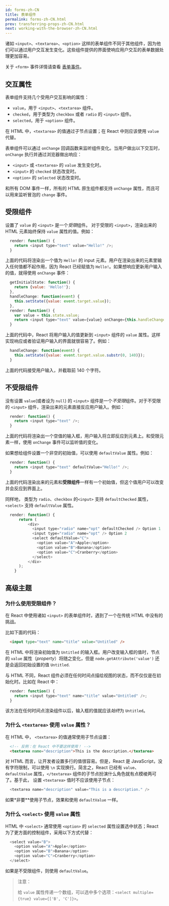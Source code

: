 ```yaml
---
id: forms-zh-CN
title: 表单组件
permalink: forms-zh-CN.html
prev: transferring-props-zh-CN.html
next: working-with-the-browser-zh-CN.html
---
```


诸如 `<input>`、`<textarea>`、`<option>` 这样的表单组件不同于其他组件，因为他们可以通过用户交互发生变化。这些组件提供的界面使响应用户交互的表单数据处理更加容易。
  
关于 `<form>` 事件详情请查看 [表单事件](/react/docs/events.html#form-events)。

## 交互属性    
    
表单组件支持几个受用户交互影响的属性：
    
* `value`，用于 `<input>`、`<textarea>` 组件。
* `checked`，用于类型为 `checkbox` 或者 `radio` 的 `<input>` 组件。
* `selected`，用于 `<option>` 组件。

在 HTML 中，`<textarea>` 的值通过子节点设置；在 React 中则应该使用 `value` 代替。        

表单组件可以通过 `onChange` 回调函数来监听组件变化。当用户做出以下交互时，`onChange` 执行并通过浏览器做出响应：
          
* `<input>` 或 `<textarea>` 的 `value` 发生变化时。
* `<input>` 的 `checked` 状态改变时。
* `<option>` 的 `selected` 状态改变时。
              
和所有 DOM 事件一样，所有的 HTML 原生组件都支持 `onChange` 属性，而且可以用来监听冒泡的 `change` 事件。               
              
              
## 受限组件              

设置了 `value` 的 `<input>` 是一个*受限*组件。 对于受限的 `<input>`，渲染出来的 HTML 元素始终保持 `value` 属性的值。例如：

```javascript
  render: function() {
    return <input type="text" value="Hello!" />;
  }
```
              
上面的代码将渲染出一个值为 `Hello!` 的 input 元素。用户在渲染出来的元素里输入任何值都不起作用，因为 React 已经赋值为     `Hello!`。如果想响应更新用户输入的值，就得使用 `onChange` 事件：

```javascript
  getInitialState: function() {
    return {value: 'Hello!'};
  },
  handleChange: function(event) {
    this.setState({value: event.target.value});
  },
  render: function() {
    var value = this.state.value;
    return <input type="text" value={value} onChange={this.handleChange} />;
  }
```

上面的代码中，React 将用户输入的值更新到 `<input>` 组件的 `value` 属性。这样实现响应或者验证用户输入的界面就很容易了。例如：

```javascript
  handleChange: function(event) {
    this.setState({value: event.target.value.substr(0, 140)});
  }
```

上面的代码接受用户输入，并截取前 140 个字符。

              
## 不受限组件

没有设置 `value`(或者设为 `null`) 的 `<input>` 组件是一个*不受限*组件。对于不受限的 `<input>` 组件，渲染出来的元素直接反应用户输入。例如：

```javascript
  render: function() {
    return <input type="text" />;
  }
```

上面的代码将渲染出一个空值的输入框，用户输入将立即反应到元素上。和受限元素一样，使用 `onChange` 事件可以监听值的变化。

如果想给组件设置一个非空的初始值，可以使用 `defaultValue` 属性。例如：

```javascript
  render: function() {
    return <input type="text" defaultValue="Hello!" />;
  }
```

上面的代码渲染出来的元素和**受限组件**一样有一个初始值，但这个值用户可以改变并会反应到界面上。

同样地， 类型为 `radio`、`checkbox` 的`<input>` 支持 `defaultChecked` 属性， `<select>` 支持 `defaultValue` 属性。

```javascript
  render: function() {
      return (
          <div>
            <input type="radio" name="opt" defaultChecked /> Option 1
            <input type="radio" name="opt" /> Option 2
            <select defaultValue="C">
              <option value="A">Apple</option>
              <option value="B">Banana</option>
              <option value="C">Cranberry</option>
            </select>
          </div>
      );
    }
```                


## 高级主题
                
### 为什么使用受限组件？

在 React 中使用诸如 `<input>` 的表单组件时，遇到了一个在传统 HTML 中没有的挑战。
                
比如下面的代码：                

```html
  <input type="text" name="title" value="Untitled" />
```

在 HTML 中将渲染初始值为 `Untitled` 的输入框。用户改变输入框的值时，节点的 `value` 属性（*property*）将随之变化，但是 `node.getAttribute('value')` 还是会返回初始设置的值 `Untitled`.

与 HTML 不同，React 组件必须在任何时间点描绘视图的状态，而不仅仅是在初始化时。比如在 React 中：

```javascript
  render: function() {
    return <input type="text" name="title" value="Untitled" />;
  }
```

该方法在任何时间点渲染组件以后，输入框的值就应该*始终*为 `Untitled`。


### 为什么 `<textarea>` 使用 `value` 属性？

在 HTML 中， `<textarea>` 的值通常使用子节点设置：

```html
  <!-- 反例：在 React 中不要这样使用！ -->
  <textarea name="description">This is the description.</textarea>
```
                  
对 HTML 而言，让开发者设置多行的值很容易。但是，React 是 JavaScript，没有字符限制，可以使用 `\n` 实现换行。简言之，React 已经有 `value`、`defaultValue` 属性，`</textarea>` 组件的子节点扮演什么角色就有点模棱两可了。基于此， 设置 `<textarea>` 值时不应该使用子节点：

```javascript
  <textarea name="description" value="This is a description." />
```

如果*非要**使用子节点，效果和使用 `defaultValue` 一样。


### 为什么 `<select>` 使用 `value` 属性                  

HTML 中 `<select>` 通常使用 `<option>` 的 `selected` 属性设置选中状态；React 为了更方面的控制组件，采用以下方式代替：

```javascript
  <select value="B">
    <option value="A">Apple</option>
    <option value="B">Banana</option>
    <option value="C">Cranberry</option>
  </select>
```

如果是不受限组件，则使用 `defaultValue`。

> 注意：
>
> 给 `value` 属性传递一个数组，可以选中多个选项：`<select multiple={true} value={['B', 'C']}>`。

